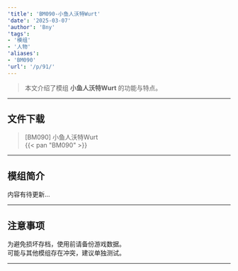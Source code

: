 ```yaml
---
'title': 'BM090-小鱼人沃特Wurt'
'date': '2025-03-07'
'author': 'Bny'
'tags':
- '模组'
- '人物'
'aliases':
- 'BM090'
'url': '/p/91/'
---
```


> 本文介绍了模组 **小鱼人沃特Wurt** 的功能与特点。

---

## 文件下载

> [BM090] 小鱼人沃特Wurt  
{{< pan "BM090" >}}  

---

## 模组简介

>  
内容有待更新...  

---

## 注意事项

>  
为避免损坏存档，使用前请备份游戏数据。  
可能与其他模组存在冲突，建议单独测试。  

---


